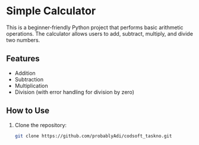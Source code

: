 # Simple Calculator

This is a beginner-friendly Python project that performs basic arithmetic operations. The calculator allows users to add, subtract, multiply, and divide two numbers.

## Features
- Addition
- Subtraction
- Multiplication
- Division (with error handling for division by zero)

## How to Use
1. Clone the repository:
   ```bash
   git clone https://github.com/probablyAdi/codsoft_taskno.git
